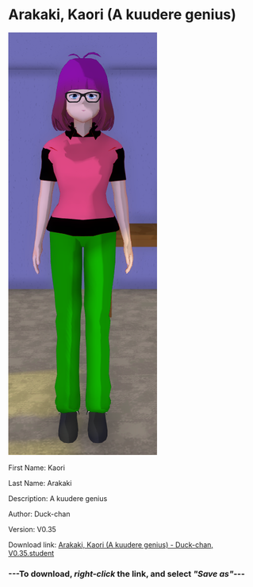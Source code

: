 # Arakaki, Kaori (A kuudere genius)

<img src = "https://raw.githubusercontent.com/Arbiter1223/Daigaku-Gurashi-Custom-Students/master/Students/Files/Arakaki%2C%20Kaori%20(A%20kuudere%20genius).png">

First Name: Kaori

Last Name: Arakaki

Description: A kuudere genius

Author: Duck-chan

Version: V0.35

Download link: <a href="https://raw.githubusercontent.com/Arbiter1223/Daigaku-Gurashi-Custom-Students/master/Students/Files/Arakaki%2C%20Kaori%20(A%20kuudere%20genius)%20-%20Duck-chan%2C%20V0.35.student">Arakaki, Kaori (A kuudere genius) - Duck-chan, V0.35.student</a>

### ---**To download, _right-click_ the link, and select _"Save as"_**---
